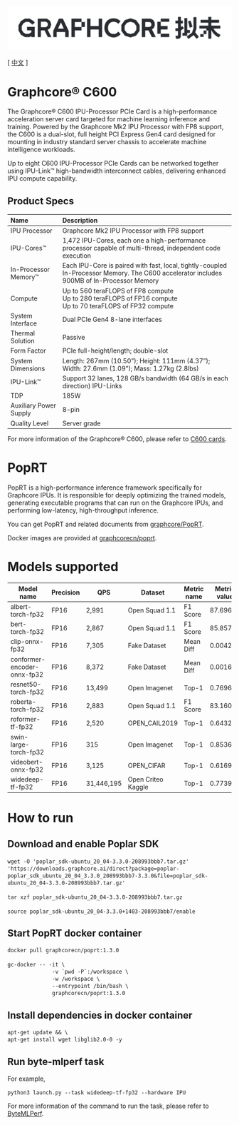 <div align="center">
  <img src="Graphcore-Chinese-Wordmark-Horizontal.svg">
</div>

[ [中文](README.zh_CN.md) ]

# Graphcore® C600

The Graphcore® C600 IPU-Processor PCIe Card is a high-performance acceleration server card targeted for machine learning inference and training. Powered by the Graphcore Mk2 IPU Processor with FP8 support, the C600 is a dual-slot, full height PCI Express Gen4 card designed for mounting in industry standard server chassis to accelerate machine intelligence workloads.

Up to eight C600 IPU-Processor PCIe Cards can be networked together using IPU-Link™ high-bandwidth interconnect cables, delivering enhanced IPU compute capability.

## Product Specs

| Name | Description |
| :-----| :-----|
| IPU Processor | Graphcore Mk2 IPU Processor with FP8 support |
| IPU-Cores™ | 1,472 IPU-Cores, each one a high-performance processor capable of multi-thread, independent code execution |
| In-Processor Memory™ | Each IPU-Core is paired with fast, local, tightly-coupled In-Processor Memory. The C600 accelerator includes 900MB of In-Processor Memory |
| Compute | Up to 560 teraFLOPS of FP8 compute <br> Up to 280 teraFLOPS of FP16 compute <br> Up to 70 teraFLOPS of FP32 compute |
| System Interface | Dual PCIe Gen4 8-lane interfaces |
| Thermal Solution | Passive |
| Form Factor | PCIe full-height/length; double-slot |
| System Dimensions |	Length: 267mm (10.50”); Height: 111mm (4.37”); Width: 27.6mm (1.09”); Mass: 1.27kg (2.8lbs) |
| IPU-Link™ | Support	32 lanes, 128 GB/s bandwidth (64 GB/s in each direction) IPU-Links |
| TDP |	185W |
| Auxiliary Power Supply | 8-pin |
| Quality Level | Server grade |

For more information of the Graphcore® C600, please refer to [C600 cards](https://docs.graphcore.ai/en/latest/hardware.html#c600-cards).

# PopRT

PopRT is a high-performance inference framework specifically for Graphcore IPUs. It is responsible for deeply optimizing the trained models, generating executable programs that can run on the Graphcore IPUs, and performing low-latency, high-throughput inference.

You can get PopRT and related documents from [graphcore/PopRT](https://graphcore.github.io/PopRT/1.3.0/).

Docker images are provided at [graphcorecn/poprt](https://hub.docker.com/r/graphcorecn/poprt).

# Models supported

| Model name |  Precision | QPS | Dataset | Metric name | Metric value | report |
| ---- | ---- | ---- | ---- | ---- | ---- | ---- |
| albert-torch-fp32 | FP16 | 2,991 | Open Squad 1.1 | F1 Score | 87.69675 | [report](../../reports/IPU/albert-torch-fp32/) |
| bert-torch-fp32 | FP16 | 2,867 | Open Squad 1.1 | F1 Score | 85.85797 | [report](../../reports/IPU/bert-torch-fp32/) |
| clip-onnx-fp32 | FP16 | 7,305 | Fake Dataset | Mean Diff | 0.00426 | [report](../../reports/IPU/clip-onnx-fp32/) |
| conformer-encoder-onnx-fp32 | FP16 | 8,372 | Fake Dataset | Mean Diff | 0.00161 | [report](../../reports/IPU/conformer-encoder-onnx-fp32/) |
| resnet50-torch-fp32 | FP16 | 13,499 | Open Imagenet | Top-1 | 0.76963 | [report](../../reports/IPU/resnet50-torch-fp32/) |
| roberta-torch-fp32 | FP16 | 2,883 | Open Squad 1.1 | F1 Score | 83.1606 | [report](../../reports/IPU/roberta-torch-fp32/) |
| roformer-tf-fp32 | FP16 | 2,520 | OPEN_CAIL2019 | Top-1 | 0.64323 | [report](../../reports/IPU/roformer-tf-fp32/) |
| swin-large-torch-fp32 | FP16 | 315 | Open Imagenet | Top-1 | 0.8536 | [report](../../reports/IPU/swin-large-torch-fp32/) |
| videobert-onnx-fp32 | FP16 | 3,125 | OPEN_CIFAR | Top-1 | 0.6169 | [report](../../reports/IPU/videobert-onnx-fp32/) |
| widedeep-tf-fp32 | FP16 | 31,446,195 | Open Criteo Kaggle | Top-1 | 0.77392 | [report](../../reports/IPU/widedeep-tf-fp32/) |

# How to run

## Download and enable Poplar SDK

```
wget -O 'poplar_sdk-ubuntu_20_04-3.3.0-208993bbb7.tar.gz' 'https://downloads.graphcore.ai/direct?package=poplar-poplar_sdk_ubuntu_20_04_3.3.0_208993bbb7-3.3.0&file=poplar_sdk-ubuntu_20_04-3.3.0-208993bbb7.tar.gz'

tar xzf poplar_sdk-ubuntu_20_04-3.3.0-208993bbb7.tar.gz

source poplar_sdk-ubuntu_20_04-3.3.0+1403-208993bbb7/enable
```

## Start PopRT docker container

```
docker pull graphcorecn/poprt:1.3.0

gc-docker -- -it \
              -v `pwd -P`:/workspace \
              -w /workspace \
              --entrypoint /bin/bash \
              graphcorecn/poprt:1.3.0
```

## Install dependencies in docker container

```
apt-get update && \
apt-get install wget libglib2.0-0 -y
```

## Run byte-mlperf task

For example,

```
python3 launch.py --task widedeep-tf-fp32 --hardware IPU
```

For more information of the command to run the task, please refer to [ByteMLPerf](../../../README.md#usage).
